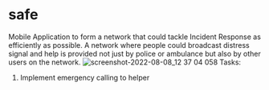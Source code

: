 # safe
Mobile Application to form a network that could tackle Incident Response as efficiently as possible. A network where people could broadcast distress signal and help is provided not just by police or ambulance but also by other users on the network.
![screenshot-2022-08-08_12 37 04 058](https://user-images.githubusercontent.com/54149916/183359559-41e8f7f5-453c-4314-8950-f23cb9632557.png)
Tasks:
1. Implement emergency calling to helper

